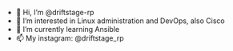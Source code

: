 - 👋 Hi, I’m @driftstage-rp
- 👀 I’m interested in Linux administration and DevOps, also Cisco
- 🌱 I’m currently learning Ansible
- 📫 My instagram: @driftstage_rp

<!---
driftstage-rp/driftstage-rp is a ✨ special ✨ repository because its `README.md` (this file) appears on your GitHub profile.
You can click the Preview link to take a look at your changes.
--->
